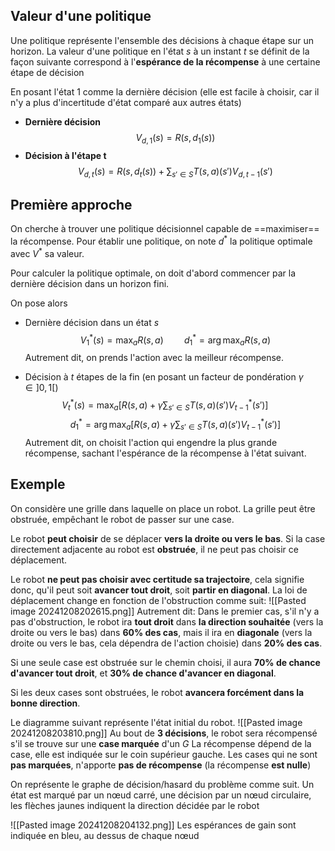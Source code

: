 ## Valeur d'une politique
Une politique représente l'ensemble des décisions à chaque étape sur un horizon.
La valeur d'une politique en l'état $s$ à un instant $t$ se définit de la façon suivante correspond à l'**espérance de la récompense** à une certaine étape de décision

En posant l'état $1$ comme la dernière décision (elle est facile à choisir, car il n'y a plus d'incertitude d'état comparé aux autres états)
- **Dernière décision** $$V_{d,1}(s) = R(s, d_{1}(s))$$
- **Décision à l'étape t** $$V_{d,t}(s) = R(s, d_{t}(s)) + \sum_{s' \in S}T(s,a)(s')V_{d,t-1} (s')$$


## Première approche
On cherche à trouver une politique décisionnel capable de ==maximiser== la récompense. Pour établir une politique, on note $d^{*}$ la politique optimale avec $V^{*}$ sa valeur.

Pour calculer la politique optimale, on doit d'abord commencer par la dernière décision dans un horizon fini.

On pose alors
- Dernière décision dans un état $s$ 
$$
V_{1}^{*}(s) = \max_{a} R(s, a) \quad \quad d_{1}^* = \arg\max_{a}R(s, a)
$$
Autrement dit, on prends l'action avec la meilleur récompense.

- Décision à $t$ étapes de la fin (en posant un facteur de pondération $\gamma \in ]0, 1[$)
$$
V_{t}^{*}(s) = \max_{a} \left[ R(s, a) + \gamma \sum_{s' \in S} T(s, a)(s') V^{*}_{t-1}(s')\right] \quad \quad $$ $$
 d_{1}^* = \arg\max_{a}\left[ R(s, a) + \gamma \sum_{s' \in S} T(s, a)(s') V^{*}_{t-1}(s')\right]
$$
Autrement dit, on choisit l'action qui engendre la plus grande récompense, sachant l'espérance de la récompense à l'état suivant.


## Exemple
On considère une grille dans laquelle on place un robot. La grille peut être obstruée, empêchant le robot de passer sur une case.

Le robot **peut choisir** de se déplacer **vers la droite ou vers le bas**. 
Si la case directement adjacente au robot est **obstruée**, il ne peut pas choisir ce déplacement. 

Le robot **ne peut pas choisir avec certitude sa trajectoire**, cela signifie donc, qu'il peut soit **avancer tout droit**, soit **partir en diagonal**.
La loi de déplacement change en fonction de l'obstruction comme suit:
![[Pasted image 20241208202615.png]]
Autrement dit:
Dans le premier cas, s'il n'y a pas d'obstruction, le robot ira **tout droit** dans **la direction souhaitée** (vers la droite ou vers le bas) dans **60% des cas**, mais il ira en **diagonale** (vers la droite ou vers le bas, cela dépendra de l'action choisie) dans **20% des cas**.

Si une seule case est obstruée sur le chemin choisi, il aura **70% de chance d'avancer tout droit**, et **30% de chance d'avancer en diagonal**.

Si les deux cases sont obstruées, le robot **avancera forcément dans la bonne direction**.

Le diagramme suivant représente l'état initial du robot.
![[Pasted image 20241208203810.png]]
Au bout de **3 décisions**, le robot sera récompensé s'il se trouve sur une **case marquée** d'un $G$
La récompense dépend de la case, elle est indiquée sur le coin supérieur gauche.
Les cases qui ne sont **pas marquées**, n'apporte **pas de récompense** (la récompense **est nulle**)

On représente le graphe de décision/hasard du problème comme suit.
Un état est marqué par un nœud carré, une décision par un nœud circulaire, les flèches jaunes indiquent la direction décidée par le robot

![[Pasted image 20241208204132.png]]
Les espérances de gain sont indiquée en bleu, au dessus de chaque nœud